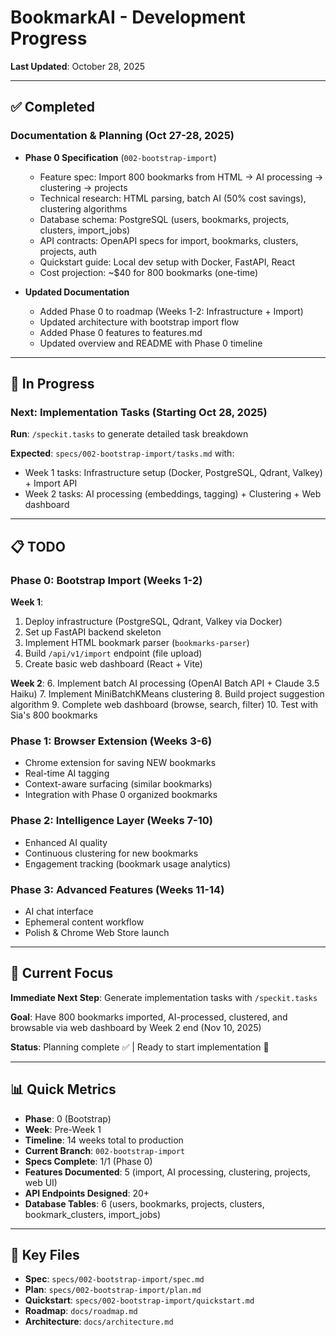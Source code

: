 # BookmarkAI - Development Progress

**Last Updated**: October 28, 2025

---

## ✅ Completed

### Documentation & Planning (Oct 27-28, 2025)

- **Phase 0 Specification** (`002-bootstrap-import`)
  - Feature spec: Import 800 bookmarks from HTML → AI processing → clustering → projects
  - Technical research: HTML parsing, batch AI (50% cost savings), clustering algorithms
  - Database schema: PostgreSQL (users, bookmarks, projects, clusters, import_jobs)
  - API contracts: OpenAPI specs for import, bookmarks, clusters, projects, auth
  - Quickstart guide: Local dev setup with Docker, FastAPI, React
  - Cost projection: ~$40 for 800 bookmarks (one-time)

- **Updated Documentation**
  - Added Phase 0 to roadmap (Weeks 1-2: Infrastructure + Import)
  - Updated architecture with bootstrap import flow
  - Added Phase 0 features to features.md
  - Updated overview and README with Phase 0 timeline

---

## 🔄 In Progress

### Next: Implementation Tasks (Starting Oct 28, 2025)

**Run**: `/speckit.tasks` to generate detailed task breakdown

**Expected**: `specs/002-bootstrap-import/tasks.md` with:
- Week 1 tasks: Infrastructure setup (Docker, PostgreSQL, Qdrant, Valkey) + Import API
- Week 2 tasks: AI processing (embeddings, tagging) + Clustering + Web dashboard

---

## 📋 TODO

### Phase 0: Bootstrap Import (Weeks 1-2)

**Week 1**:
1. Deploy infrastructure (PostgreSQL, Qdrant, Valkey via Docker)
2. Set up FastAPI backend skeleton
3. Implement HTML bookmark parser (`bookmarks-parser`)
4. Build `/api/v1/import` endpoint (file upload)
5. Create basic web dashboard (React + Vite)

**Week 2**:
6. Implement batch AI processing (OpenAI Batch API + Claude 3.5 Haiku)
7. Implement MiniBatchKMeans clustering
8. Build project suggestion algorithm
9. Complete web dashboard (browse, search, filter)
10. Test with Sia's 800 bookmarks

### Phase 1: Browser Extension (Weeks 3-6)
- Chrome extension for saving NEW bookmarks
- Real-time AI tagging
- Context-aware surfacing (similar bookmarks)
- Integration with Phase 0 organized bookmarks

### Phase 2: Intelligence Layer (Weeks 7-10)
- Enhanced AI quality
- Continuous clustering for new bookmarks
- Engagement tracking (bookmark usage analytics)

### Phase 3: Advanced Features (Weeks 11-14)
- AI chat interface
- Ephemeral content workflow
- Polish & Chrome Web Store launch

---

## 🎯 Current Focus

**Immediate Next Step**: Generate implementation tasks with `/speckit.tasks`

**Goal**: Have 800 bookmarks imported, AI-processed, clustered, and browsable via web dashboard by Week 2 end (Nov 10, 2025)

**Status**: Planning complete ✅ | Ready to start implementation 🚀

---

## 📊 Quick Metrics

- **Phase**: 0 (Bootstrap)
- **Week**: Pre-Week 1
- **Timeline**: 14 weeks total to production
- **Current Branch**: `002-bootstrap-import`
- **Specs Complete**: 1/1 (Phase 0)
- **Features Documented**: 5 (import, AI processing, clustering, projects, web UI)
- **API Endpoints Designed**: 20+
- **Database Tables**: 6 (users, bookmarks, projects, clusters, bookmark_clusters, import_jobs)

---

## 🔗 Key Files

- **Spec**: `specs/002-bootstrap-import/spec.md`
- **Plan**: `specs/002-bootstrap-import/plan.md`
- **Quickstart**: `specs/002-bootstrap-import/quickstart.md`
- **Roadmap**: `docs/roadmap.md`
- **Architecture**: `docs/architecture.md`
